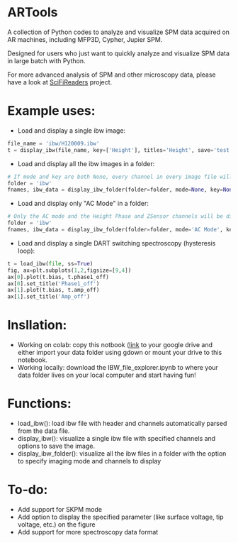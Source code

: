 # ARTools
A collection of Python codes to analyze and visualize SPM data acquired on AR machines, including MFP3D, Cypher, Jupier SPM.

Designed for users who just want to quickly analyze and visualize SPM data in large batch with Python.

For more advanced analysis of SPM and other microscopy data, please have a look at [SciFiReaders](https://github.com/pycroscopy/SciFiReaders) project.

# Example uses:
* Load and display a single ibw image:
```Python
file_name = 'ibw/H120009.ibw'
t = display_ibw(file_name, key=['Height'], titles='Height', save='test')
```
* Load and display all the ibw images in a folder:
```Python
# If mode and key are both None, every channel in every image file will be displayed
folder = 'ibw'
fnames, ibw_data = display_ibw_folder(folder=folder, mode=None, key=None)
```
* Load and display only "AC Mode" in a folder:
```Python
# Only the AC mode and the Height Phase and ZSensor channels will be displayed
folder = 'ibw'
fnames, ibw_data = display_ibw_folder(folder=folder, mode='AC Mode', key=['Height', 'Phase', 'ZSensor'])
```
* Load and display a single DART switching spectroscopy (hysteresis loop):
```Python
t = load_ibw(file, ss=True)
fig, ax=plt.subplots(1,2,figsize=[9,4])
ax[0].plot(t.bias, t.phase1_off)
ax[0].set_title('Phase1_off')
ax[1].plot(t.bias, t.amp_off)
ax[1].set_title('Amp_off')
```

# Insllation:

* Working on colab: copy this notbook ([link](https://colab.research.google.com/drive/1hvjodEQ5AKng_S1Sr_u-DvzeF41jMDZ9?usp=sharing]) to your google drive and either import your data folder using gdown or mount your drive to this notebook.
* Working locally: download the IBW_file_explorer.ipynb to where your data folder lives on your local computer and start having fun!

# Functions:

* load_ibw(): load ibw file with header and channels automatically parsed from the data file.
* display_ibw(): visualize a single ibw file with specified channels and options to save the image.
* display_ibw_folder(): visualize all the ibw files in a folder with the option to specify imaging mode and channels to display

# To-do:
* Add support for SKPM mode
* Add option to display the specified parameter (like surface voltage, tip voltage, etc.) on the figure
* Add support for more spectroscopy data format
